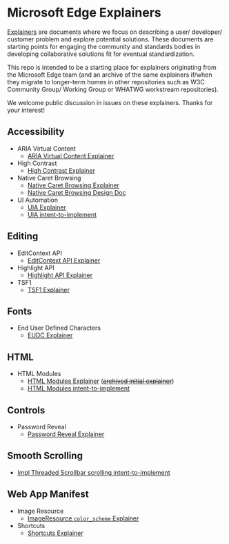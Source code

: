 # Microsoft Edge Explainers

[Explainers](https://w3ctag.github.io/explainers) are documents where we focus on describing a user/ developer/ customer problem and explore potential solutions. These documents are starting points for engaging the community and standards bodies in developing collaborative solutions fit for eventual standardization.

This repo is intended to be a starting place for explainers originating from the Microsoft Edge team (and an archive of the same explainers if/when they migrate to longer-term homes in other repositories such as W3C Community Group/ Working Group or WHATWG workstream repositories).

We welcome public discussion in issues on these explainers. Thanks for your interest! 

## Accessibility
* ARIA Virtual Content
  * [ARIA Virtual Content Explainer](Accessibility/VirtualContent/explainer.md)
* High Contrast
  * [High Contrast Explainer](Accessibility/HighContrast/explainer.md)
* Native Caret Browsing
  * [Native Caret Browsing Explainer](Accessibility/CaretBrowsing/explainer.md)
  * [Native Caret Browsing Design Doc](Accessibility/CaretBrowsing/designDoc.md)
* UI Automation
  * [UIA Explainer](Accessibility/UIA/explainer.md)
  * [UIA intent-to-implement](Accessibility/UIA/i2i.md)

## Editing
* EditContext API
  * [EditContext API Explainer](EditContext/explainer.md)
* Highlight API
  * [Highlight API Explainer](highlight/explainer.md)
* TSF1 
  * [TSF1 Explainer](TSF1/explainer.md)

## Fonts
* End User Defined Characters
  * [EUDC Explainer](EUDC/explainer.md)
  
## HTML
* HTML Modules
  * [HTML Modules Explainer](https://github.com/w3c/webcomponents/blob/gh-pages/proposals/html-modules-explainer.md) (~~[archived initial explainer](HTMLModules/explainer.md)~~)
  * [HTML Modules intent-to-implement](HTMLModules/i2i.md)

## Controls
* Password Reveal
  * [Password Reveal Explainer](PasswordReveal/explainer.md)

## Smooth Scrolling
  * [Impl Threaded Scrollbar scrolling intent-to-implement](https://groups.google.com/a/chromium.org/forum/#!topic/input-dev/6ACOSDoAik4)

## Web App Manifest
* Image Resource
  * [ImageResource `color_scheme` Explainer](ImageResource-color_scheme/explainer.md)
* Shortcuts
  * [Shortcuts Explainer](Shortcuts/explainer.md)
